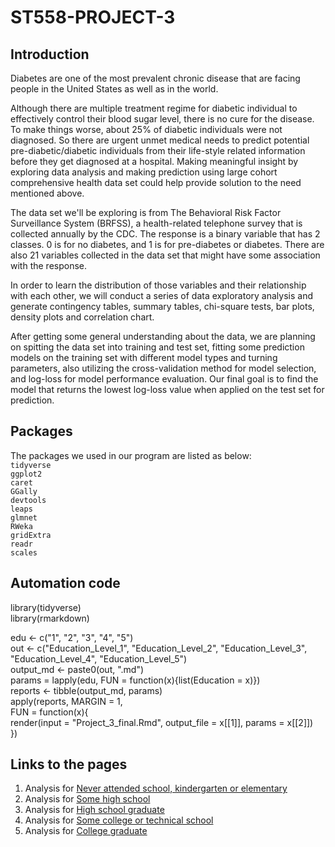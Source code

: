 # ST558-PROJECT-3

## Introduction

Diabetes are one of the most prevalent chronic disease that are facing people in the United States as well as in the world. 

Although there are multiple treatment regime for diabetic individual to effectively control their blood sugar level, there is no cure for the disease. To make things worse, about 25% of diabetic individuals were not diagnosed. So there are urgent unmet medical needs to predict potential pre-diabetic/diabetic individuals from their life-style related information before they get diagnosed at a hospital. Making meaningful insight by exploring data analysis and making prediction using large cohort comprehensive health data set could help provide solution to the need mentioned above.

The data set we'll be exploring is from The Behavioral Risk Factor Surveillance System (BRFSS), a health-related telephone survey that is collected annually by the CDC. The response is a binary variable that has 2 classes. 0 is for no diabetes, and 1 is for pre-diabetes or
diabetes. There are also 21 variables collected in the data set that might have some association with the response.

In order to learn the distribution of those variables and their relationship with each other, we will conduct a series of data exploratory analysis and generate contingency tables, summary tables, chi-square tests, bar plots, density plots and correlation chart.

After getting some general understanding about the data, we are planning on spitting the data set into training and test set, fitting some prediction models on the training set with different model types and turning parameters, also utilizing the cross-validation method for model selection, and log-loss for model performance evaluation. Our final goal is to find the model that returns the lowest log-loss value when applied on the test set for prediction.

## Packages
The packages we used in our program are listed as below:  
`tidyverse`  
`ggplot2`  
`caret`  
`GGally`  
`devtools`  
`leaps`  
`glmnet`  
`RWeka`  
`gridExtra`  
`readr`  
`scales`

## Automation code

library(tidyverse)  
library(rmarkdown)  

edu <- c("1", "2", "3", "4", "5")  
out <- c("Education_Level_1", "Education_Level_2", "Education_Level_3", "Education_Level_4", "Education_Level_5")  
output_md <- paste0(out, ".md")  
params = lapply(edu, FUN = function(x){list(Education = x)})  
reports <- tibble(output_md, params)  
apply(reports, MARGIN = 1,  
      FUN = function(x){  
        render(input = "Project_3_final.Rmd", output_file = x[[1]], params = x[[2]])  
      })  

## Links to the pages

1.  Analysis for [Never attended school, kindergarten or elementary](https://vivifeathers.github.io/ST558-PROJECT-3/Education_Level_1)
2.  Analysis for [Some high school](https://vivifeathers.github.io/ST558-PROJECT-3/Education_Level_2)
3.  Analysis for [High school graduate](https://vivifeathers.github.io/ST558-PROJECT-3/Education_Level_3)
4.  Analysis for [Some college or technical school](https://vivifeathers.github.io/ST558-PROJECT-3/Education_Level_4)
5.  Analysis for [College graduate](https://vivifeathers.github.io/ST558-PROJECT-3/Education_Level_5)
 


